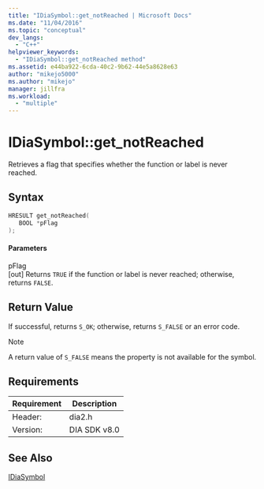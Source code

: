 ```yaml
---
title: "IDiaSymbol::get_notReached | Microsoft Docs"
ms.date: "11/04/2016"
ms.topic: "conceptual"
dev_langs: 
  - "C++"
helpviewer_keywords: 
  - "IDiaSymbol::get_notReached method"
ms.assetid: e44ba922-6cda-40c2-9b62-44e5a8628e63
author: "mikejo5000"
ms.author: "mikejo"
manager: jillfra
ms.workload: 
  - "multiple"
---
```

# IDiaSymbol::get_notReached
Retrieves a flag that specifies whether the function or label is never reached.  
  
## Syntax  
  
```C++  
HRESULT get_notReached(  
   BOOL *pFlag  
);  
```  
  
#### Parameters  
 pFlag  
 [out] Returns `TRUE` if the function or label is never reached; otherwise, returns `FALSE`.  
  
## Return Value  
 If successful, returns `S_OK`; otherwise, returns `S_FALSE` or an error code.  
  
> [!NOTE]
>  A return value of `S_FALSE` means the property is not available for the symbol.  
  
## Requirements  
  
|Requirement|Description|  
|-----------------|-----------------|  
|Header:|dia2.h|  
|Version:|DIA SDK v8.0|  
  
## See Also  
 [IDiaSymbol](../../debugger/debug-interface-access/idiasymbol.md)